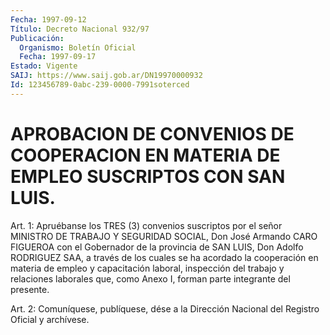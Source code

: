 ```yaml
---
Fecha: 1997-09-12
Título: Decreto Nacional 932/97
Publicación:
  Organismo: Boletín Oficial
  Fecha: 1997-09-17
Estado: Vigente
SAIJ: https://www.saij.gob.ar/DN19970000932
Id: 123456789-0abc-239-0000-7991soterced
---
```

# APROBACION DE CONVENIOS DE COOPERACION EN MATERIA DE EMPLEO SUSCRIPTOS CON SAN LUIS.

<a id="1"></a>
Art. 1:  Apruébanse  los  TRES (3) convenios suscriptos por el señor MINISTRO DE TRABAJO Y SEGURIDAD SOCIAL, Don José Armando CARO FIGUEROA con el Gobernador de la  provincia de SAN LUIS, Don Adolfo RODRIGUEZ SAA, a través de los cuales se ha acordado la cooperación en materia de empleo y capacitación laboral, inspección del trabajo y relaciones laborales que, como Anexo  I,  forman parte integrante del presente.

<a id="2"></a>
Art. 2: Comuníquese, publíquese, dése a la Dirección  Nacional del Registro Oficial y archívese.